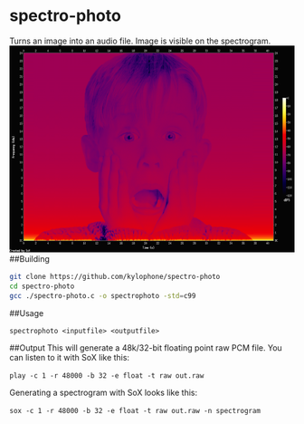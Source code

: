 # spectro-photo
Turns an image into an audio file. Image is visible on the spectrogram. 
<img src = "face.png"/>
##Building
```bash
git clone https://github.com/kylophone/spectro-photo
cd spectro-photo
gcc ./spectro-photo.c -o spectrophoto -std=c99
```
##Usage
```
spectrophoto <inputfile> <outputfile>
```
##Output
This will generate a 48k/32-bit floating point raw PCM file. You can listen to it with SoX like this:

`play -c 1 -r 48000 -b 32 -e float -t raw out.raw`

Generating a spectrogram with SoX looks like this:

`sox -c 1 -r 48000 -b 32 -e float -t raw out.raw -n spectrogram`
